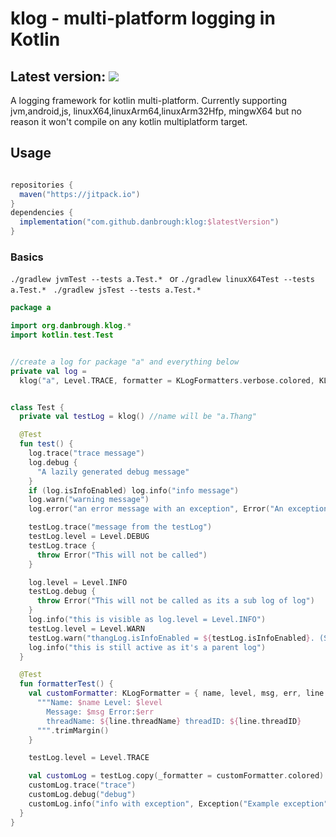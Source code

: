 # klog - multi-platform logging in Kotlin


## Latest version: [![](https://jitpack.io/v/danbrough/klog.svg)](https://jitpack.io/#danbrough/klog)

A logging framework for kotlin multi-platform.
Currently supporting jvm,android,js, linuxX64,linuxArm64,linuxArm32Hfp, mingwX64 but no reason it won't compile on any kotlin multiplatform target.

## Usage

```gradle 

repositories {
  maven("https://jitpack.io")
}
dependencies {
  implementation("com.github.danbrough:klog:$latestVersion")
}
```

### Basics 
`./gradlew jvmTest --tests a.Test.* ` or  `./gradlew linuxX64Test --tests a.Test.* ` 
`./gradlew jsTest --tests a.Test.* `

```kotlin
package a

import org.danbrough.klog.*
import kotlin.test.Test


//create a log for package "a" and everything below
private val log =
  klog("a", Level.TRACE, formatter = KLogFormatters.verbose.colored, KLogWriters.stdOut)


class Test {
  private val testLog = klog() //name will be "a.Thang"

  @Test
  fun test() {
    log.trace("trace message")
    log.debug {
      "A lazily generated debug message"
    }
    if (log.isInfoEnabled) log.info("info message")
    log.warn("warning message")
    log.error("an error message with an exception", Error("An exception"))

    testLog.trace("message from the testLog")
    testLog.level = Level.DEBUG
    testLog.trace {
      throw Error("This will not be called")
    }

    log.level = Level.INFO
    testLog.debug {
      throw Error("This will not be called as its a sub log of log")
    }
    log.info("this is visible as log.level = Level.INFO")
    testLog.level = Level.WARN
    testLog.warn("thangLog.isInfoEnabled = ${testLog.isInfoEnabled}. (Should be false)")
    log.info("this is still active as it's a parent log")
  }

  @Test
  fun formatterTest() {
    val customFormatter: KLogFormatter = { name, level, msg, err, line ->
      """Name: $name Level: $level 
        Message: $msg Error:$err 
        threadName: ${line.threadName} threadID: ${line.threadID}
      """.trimMargin()
    }

    testLog.level = Level.TRACE

    val customLog = testLog.copy(_formatter = customFormatter.colored)
    customLog.trace("trace")
    customLog.debug("debug")
    customLog.info("info with exception", Exception("Example exception"))
  }
}
```


